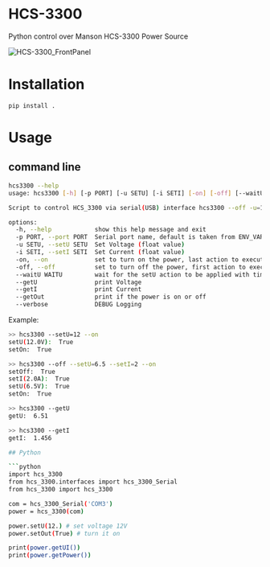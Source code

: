 # HCS-3300
Python control over Manson HCS-3300 Power Source

![HCS-3300_FrontPanel](https://github.com/maslovw/HCS-3300/blob/master/doc/front_panel.png)

# Installation
`pip install .`

# Usage

## command line
```bash
hcs3300 --help
usage: hcs3300 [-h] [-p PORT] [-u SETU] [-i SETI] [-on] [-off] [--waitU WAITU] [--getU] [--getI] [--getOut] [--verbose]

Script to control HCS_3300 via serial(USB) interface hcs3300 --off -u=12 --on: will turnoff the output, set 12V and turn the power on

options:
  -h, --help            show this help message and exit
  -p PORT, --port PORT  Serial port name, default is taken from ENV_VAR "HCS_3300"
  -u SETU, --setU SETU  Set Voltage (float value)
  -i SETI, --setI SETI  Set Current (float value)
  -on, --on             set to turn on the power, last action to execute
  -off, --off           set to turn off the power, first action to execute if specified
  --waitU WAITU         wait for the setU action to be applied with timeout, --waitU=0 to wait without timeout
  --getU                print Voltage
  --getI                print Current
  --getOut              print if the power is on or off
  --verbose             DEBUG Logging
```

Example:
```bash
>> hcs3300 --setU=12 --on
setU(12.0V):  True
setOn:  True

>> hcs3300 --off --setU=6.5 --setI=2 --on
setOff:  True
setI(2.0A):  True
setU(6.5V):  True
setOn:  True

>> hcs3300 --getU
getU:  6.51

>> hcs3300 --getI
getI:  1.456

## Python

```python
import hcs_3300
from hcs_3300.interfaces import hcs_3300_Serial
from hcs_3300 import hcs_3300

com = hcs_3300_Serial('COM3')
power = hcs_3300(com)

power.setU(12.) # set voltage 12V
power.setOut(True) # turn it on

print(power.getUI())
print(power.getPower())
```
